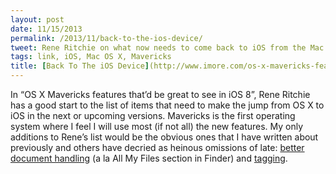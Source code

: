 ```yaml
---
layout: post
date: 11/15/2013
permalink: /2013/11/back-to-the-ios-device/
tweet: Rene Ritchie on what now needs to come back to iOS from the Mac.
tags: link, iOS, Mac OS X, Mavericks
title: [Back To The iOS Device](http://www.imore.com/os-x-mavericks-features-see-ios-8)
---
```


<p>In &#8220;OS X Mavericks features that&#8217;d be great to see in iOS 8&#8221;, Rene Ritchie has a good start to the list of items that need to make the jump from OS X to iOS in the next or upcoming versions. Mavericks is the first operating system where I feel I will use most (if not all) the new features. My only additions to Rene&#8217;s list would be the obvious ones that I have written about previously and others have decried as heinous omissions of late: <a href="/2013/07/tagged-follow-up/#tagsonios" title="Tagged: Follow-up - Engineered Eloquence">better document handling</a> (a la All My Files section in Finder) and <a href="/2013/06/apples-sneak-attack-on-the-file-system/" title="Apple’s Sneak Attack on the File System - Engineered Eloquence">tagging</a>.</p>